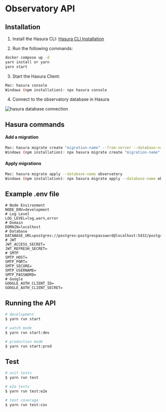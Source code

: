 # Observatory API

## Installation

1. Install the Hasura CLI:
   [Hasura CLI Installation](https://hasura.io/docs/latest/hasura-cli/install-hasura-cli/)

2. Run the following commands:

```bash
docker compose up -d
yarn install or yarn
yarn start
```

3. Start the Hasura Client:

```bash
Mac: hasura console
Windows (npm installation): npx hasura console
```

4. Connect to the observatory database in Hasura

![hasura database connection](https://drive.google.com/uc?id=1b9AEGIfOmNrzf0iZqwMi_YpY9Ll-eCDq)

## Hasura commands

#### Add a migration

```bash
Mac: hasura migrate create "migration-name" --from-server --database-name observatory
Windows (npm installation): npx hasura migrate create "migration-name" --from-server --database-name observatory
```

#### Apply migrations

```bash
Mac: hasura migrate apply --database-name observatory
Windows (npm installation): npx hasura migrate apply --database-name observatory
```

## Example .env file

```dosini
# Node Environment
NODE_ENV=development
# Log Level
LOG_LEVEL=log,warn,error
# Domain
DOMAIN=localhost
# Database
DATABASE_URL=postgres://postgres:postgrespassword@localhost:5432/postgres
# JWT
JWT_ACCESS_SECRET=
JWT_REFRESH_SECRET=
# SMTP
SMTP_HOST=
SMTP_PORT=
SMTP_SECURE=
SMTP_USERNAME=
SMTP_PASSWORD=
# Google
GOOGLE_AUTH_CLIENT_ID=
GOOGLE_AUTH_CLIENT_SECRET=
```

## Running the API

```bash
# development
$ yarn run start

# watch mode
$ yarn run start:dev

# production mode
$ yarn run start:prod
```

## Test

```bash
# unit tests
$ yarn run test

# e2e tests
$ yarn run test:e2e

# test coverage
$ yarn run test:cov
```
